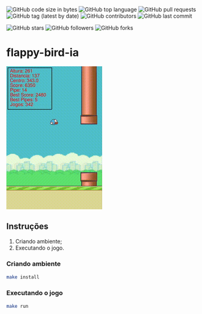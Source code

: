 
![GitHub code size in bytes](https://img.shields.io/github/languages/code-size/rauanisanfelice/flappy-bird-ia.svg)
![GitHub top language](https://img.shields.io/github/languages/top/rauanisanfelice/flappy-bird-ia.svg)
![GitHub pull requests](https://img.shields.io/github/issues-pr/rauanisanfelice/flappy-bird-ia.svg)
![GitHub tag (latest by date)](https://img.shields.io/github/v/tag/rauanisanfelice/flappy-bird-ia)
![GitHub contributors](https://img.shields.io/github/contributors/rauanisanfelice/flappy-bird-ia.svg)
![GitHub last commit](https://img.shields.io/github/last-commit/rauanisanfelice/flappy-bird-ia.svg)

![GitHub stars](https://img.shields.io/github/stars/rauanisanfelice/flappy-bird-ia.svg?style=social)
![GitHub followers](https://img.shields.io/github/followers/rauanisanfelice.svg?style=social)
![GitHub forks](https://img.shields.io/github/forks/rauanisanfelice/flappy-bird-ia.svg?style=social)

# flappy-bird-ia

![Gif](https://raw.githubusercontent.com/rauanisanfelice/flappy-bird-ia/develop/assets/game.gif)

## Instruções

1. Criando ambiente;
2. Executando o jogo.

### Criando ambiente

```bash
make install
```

### Executando o jogo

```bash
make run
```
